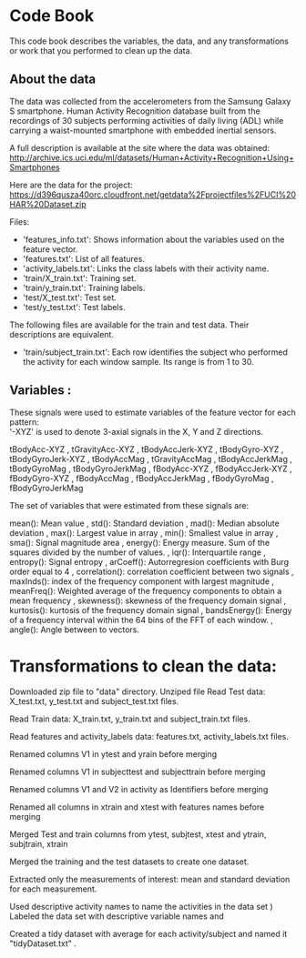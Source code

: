 # Code Book
This code book describes the variables, the data, and any transformations or work that you performed to clean up the data.

## About the data
The data was collected from the accelerometers from the Samsung Galaxy S smartphone. Human Activity Recognition database 
built from the recordings of 30 subjects performing activities of daily living (ADL) while carrying a waist-mounted smartphone 
with embedded inertial sensors.

A full description is available at the site where the data was obtained:
http://archive.ics.uci.edu/ml/datasets/Human+Activity+Recognition+Using+Smartphones

Here are the data for the project:
https://d396qusza40orc.cloudfront.net/getdata%2Fprojectfiles%2FUCI%20HAR%20Dataset.zip

Files:
- 'features_info.txt': Shows information about the variables used on the feature vector.
- 'features.txt': List of all features.
- 'activity_labels.txt': Links the class labels with their activity name.
- 'train/X_train.txt': Training set.
- 'train/y_train.txt': Training labels.
- 'test/X_test.txt': Test set.
- 'test/y_test.txt': Test labels.

The following files are available for the train and test data. Their descriptions are equivalent. 
- 'train/subject_train.txt': Each row identifies the subject who performed the activity for each window sample. Its range is from 1 to 30. 

## Variables :
These signals were used to estimate variables of the feature vector for each pattern:  
'-XYZ' is used to denote 3-axial signals in the X, Y and Z directions.

tBodyAcc-XYZ
, tGravityAcc-XYZ
, tBodyAccJerk-XYZ
, tBodyGyro-XYZ
, tBodyGyroJerk-XYZ
, tBodyAccMag
, tGravityAccMag
, tBodyAccJerkMag
, tBodyGyroMag
, tBodyGyroJerkMag
, fBodyAcc-XYZ
, fBodyAccJerk-XYZ
, fBodyGyro-XYZ
, fBodyAccMag
, fBodyAccJerkMag
, fBodyGyroMag
, fBodyGyroJerkMag

The set of variables that were estimated from these signals are: 

mean(): Mean value
, std(): Standard deviation
, mad(): Median absolute deviation 
, max(): Largest value in array
, min(): Smallest value in array
, sma(): Signal magnitude area
, energy(): Energy measure. Sum of the squares divided by the number of values. 
, iqr(): Interquartile range 
, entropy(): Signal entropy
, arCoeff(): Autorregresion coefficients with Burg order equal to 4
, correlation(): correlation coefficient between two signals
, maxInds(): index of the frequency component with largest magnitude
, meanFreq(): Weighted average of the frequency components to obtain a mean frequency
, skewness(): skewness of the frequency domain signal 
, kurtosis(): kurtosis of the frequency domain signal 
, bandsEnergy(): Energy of a frequency interval within the 64 bins of the FFT of each window.
, angle(): Angle between to vectors.

# Transformations to clean the data:
Downloaded zip file to "data" directory.
Unziped file
Read Test data: X_test.txt, y_test.txt and subject_test.txt files.

Read Train data: X_train.txt, y_train.txt and subject_train.txt files.

Read features and activity_labels data: features.txt, activity_labels.txt files.

Renamed columns V1 in ytest and yrain before merging

Renamed columns V1 in subjecttest and subjecttrain before merging

Renamed columns V1 and V2 in activity as Identifiers before merging

Renamed all columns in xtrain and xtest with features names before merging

Merged Test and train columns from ytest, subjtest, xtest and ytrain, subjtrain, xtrain

Merged the training and the test datasets to create one dataset.

Extracted only the measurements of interest:  mean and standard deviation for each measurement.

Used descriptive activity names to name the activities in the data set
                        )
Labeled the data set with descriptive variable names and

Created a tidy dataset with average for each activity/subject and named it "tidyDataset.txt" .
